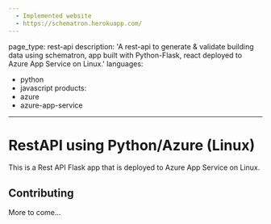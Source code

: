 ```yaml
---
  - Implemented website 
  - https://schematron.herokuapp.com/
---
```

page_type: rest-api
description: 'A rest-api to generate & validate building data using schematron, app built with Python-Flask, react deployed to Azure App Service on Linux.'
languages:
  - python
  - javascript
products:
  - azure
  - azure-app-service
---

# RestAPI using Python/Azure (Linux)

This is a Rest API Flask app that is deployed to Azure App Service on Linux.

## Contributing

More to come...
